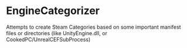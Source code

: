 # EngineCategorizer
Attempts to create Steam Categories based on some important manifest files or directories (like UnityEngine.dll, or CookedPC/UnrealCEFSubProcess)
